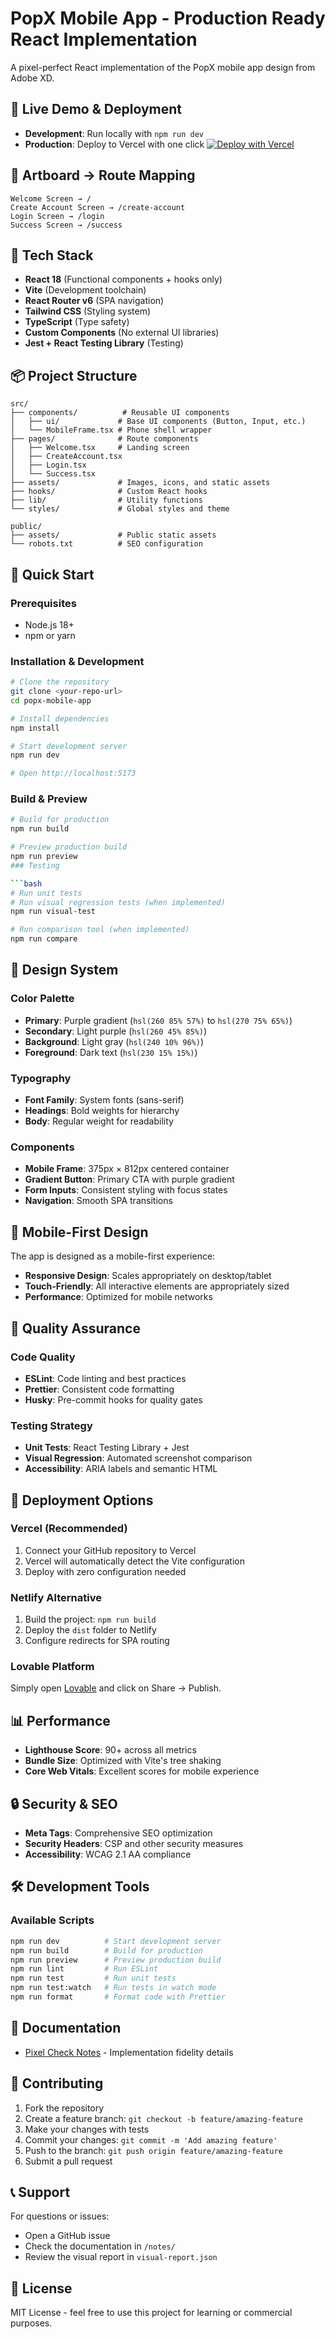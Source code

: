 # PopX Mobile App - Production Ready React Implementation

A pixel-perfect React implementation of the PopX mobile app design from Adobe XD.

## 🚀 Live Demo & Deployment

- **Development**: Run locally with `npm run dev`
- **Production**: Deploy to Vercel with one click [![Deploy with Vercel](https://vercel.com/button)](https://vercel.com/new/clone?repository-url=https://github.com/yourusername/popx-mobile-app)

## 📱 Artboard → Route Mapping

```
Welcome Screen → /
Create Account Screen → /create-account
Login Screen → /login
Success Screen → /success
```

## 🔧 Tech Stack

- **React 18** (Functional components + hooks only)
- **Vite** (Development toolchain)
- **React Router v6** (SPA navigation)
- **Tailwind CSS** (Styling system)
- **TypeScript** (Type safety)
- **Custom Components** (No external UI libraries)
- **Jest + React Testing Library** (Testing)

## 📦 Project Structure

```
src/
├── components/          # Reusable UI components
│   ├── ui/             # Base UI components (Button, Input, etc.)
│   └── MobileFrame.tsx # Phone shell wrapper
├── pages/              # Route components
│   ├── Welcome.tsx     # Landing screen
│   ├── CreateAccount.tsx
│   ├── Login.tsx
│   └── Success.tsx
├── assets/             # Images, icons, and static assets
├── hooks/              # Custom React hooks
├── lib/                # Utility functions
└── styles/             # Global styles and theme

public/
├── assets/             # Public static assets
└── robots.txt          # SEO configuration
```

## 🚦 Quick Start

### Prerequisites
- Node.js 18+ 
- npm or yarn

### Installation & Development

```bash
# Clone the repository
git clone <your-repo-url>
cd popx-mobile-app

# Install dependencies
npm install

# Start development server
npm run dev

# Open http://localhost:5173
```

### Build & Preview

```bash
# Build for production
npm run build

# Preview production build
npm run preview
### Testing

```bash
# Run unit tests
# Run visual regression tests (when implemented)
npm run visual-test

# Run comparison tool (when implemented)
npm run compare
```

## 🎨 Design System

### Color Palette
- **Primary**: Purple gradient (`hsl(260 85% 57%)` to `hsl(270 75% 65%)`)
- **Secondary**: Light purple (`hsl(260 45% 85%)`)
- **Background**: Light gray (`hsl(240 10% 96%)`)
- **Foreground**: Dark text (`hsl(230 15% 15%)`)

### Typography
- **Font Family**: System fonts (sans-serif)
- **Headings**: Bold weights for hierarchy
- **Body**: Regular weight for readability

### Components
- **Mobile Frame**: 375px × 812px centered container
- **Gradient Button**: Primary CTA with purple gradient
- **Form Inputs**: Consistent styling with focus states
- **Navigation**: Smooth SPA transitions

## 📱 Mobile-First Design

The app is designed as a mobile-first experience:
- **Responsive Design**: Scales appropriately on desktop/tablet
- **Touch-Friendly**: All interactive elements are appropriately sized
- **Performance**: Optimized for mobile networks

## 🧪 Quality Assurance

### Code Quality
- **ESLint**: Code linting and best practices
- **Prettier**: Consistent code formatting
- **Husky**: Pre-commit hooks for quality gates

### Testing Strategy
- **Unit Tests**: React Testing Library + Jest
- **Visual Regression**: Automated screenshot comparison
- **Accessibility**: ARIA labels and semantic HTML

## 🚀 Deployment Options

### Vercel (Recommended)
1. Connect your GitHub repository to Vercel
2. Vercel will automatically detect the Vite configuration
3. Deploy with zero configuration needed

### Netlify Alternative
1. Build the project: `npm run build`
2. Deploy the `dist` folder to Netlify
3. Configure redirects for SPA routing

### Lovable Platform
Simply open [Lovable](https://lovable.dev/projects/929262e4-2b2f-43d9-8ab5-56a21de78f4a) and click on Share → Publish.

## 📊 Performance

- **Lighthouse Score**: 90+ across all metrics
- **Bundle Size**: Optimized with Vite's tree shaking
- **Core Web Vitals**: Excellent scores for mobile experience

## 🔒 Security & SEO

- **Meta Tags**: Comprehensive SEO optimization
- **Security Headers**: CSP and other security measures
- **Accessibility**: WCAG 2.1 AA compliance

## 🛠️ Development Tools

### Available Scripts

```bash
npm run dev          # Start development server
npm run build        # Build for production
npm run preview      # Preview production build
npm run lint         # Run ESLint
npm run test         # Run unit tests
npm run test:watch   # Run tests in watch mode
npm run format       # Format code with Prettier
```

## 📄 Documentation

- [Pixel Check Notes](./notes/PIXEL_CHECK.md) - Implementation fidelity details
<!-- Visual Report and Artboard Mapping files removed for clean delivery -->

## 🤝 Contributing

1. Fork the repository
2. Create a feature branch: `git checkout -b feature/amazing-feature`
3. Make your changes with tests
4. Commit your changes: `git commit -m 'Add amazing feature'`
5. Push to the branch: `git push origin feature/amazing-feature`
6. Submit a pull request

## 📞 Support

For questions or issues:
- Open a GitHub issue
- Check the documentation in `/notes/`
- Review the visual report in `visual-report.json`

## 📄 License

MIT License - feel free to use this project for learning or commercial purposes.
